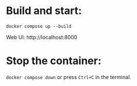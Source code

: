 # Build and start:
`docker compose up --build`

Web UI: http://localhost:8000

# Stop the container:
`docker compose down`
or press `Ctrl+C` in the terminal.